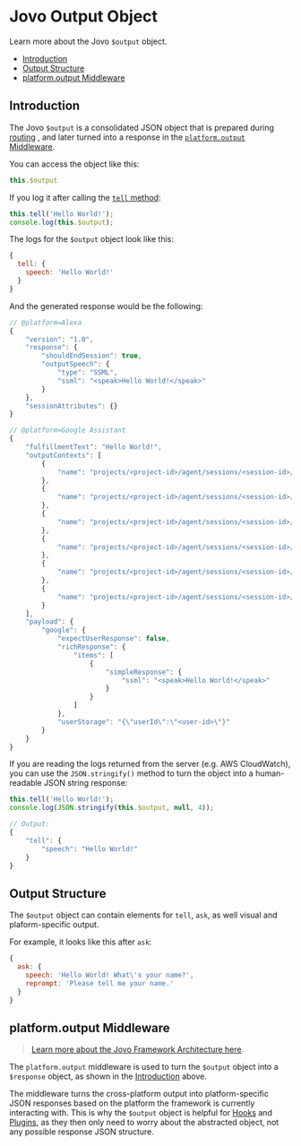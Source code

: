# Jovo Output Object

Learn more about the Jovo `$output` object.

* [Introduction](#introduction)
* [Output Structure](#output-structure)
* [platform.output Middleware](#platformoutput-middleware)


## Introduction

The Jovo `$output` is a consolidated JSON object that is prepared during [routing](../routing '../routing') , and later turned into a response in the [`platform.output` Middleware](#platformoutput-middleware).

You can access the object like this:

```js
this.$output
```

If you log it after calling the [`tell` method](./README.md#tell '../#tell'):

```js
this.tell('Hello World!');
console.log(this.$output);
```

The logs for the `$output` object look like this:

```js
{ 
  tell: { 
    speech: 'Hello World!' 
  } 
}
```

And the generated response would be the following:

```js
// @platform=Alexa
{
	"version": "1.0",
	"response": {
		"shouldEndSession": true,
		"outputSpeech": {
			"type": "SSML",
			"ssml": "<speak>Hello World!</speak>"
		}
	},
	"sessionAttributes": {}
}

// @platform=Google Assistant
{
	"fulfillmentText": "Hello World!",
	"outputContexts": [
		{
			"name": "projects/<project-id>/agent/sessions/<session-id>/contexts/google_assistant_welcome"
		},
		{
			"name": "projects/<project-id>/agent/sessions/<session-id>/contexts/actions_capability_screen_output"
		},
		{
			"name": "projects/<project-id>/agent/sessions/<session-id>/contexts/actions_capability_audio_output"
		},
		{
			"name": "projects/<project-id>/agent/sessions/<session-id>/contexts/google_assistant_input_type_keyboard"
		},
		{
			"name": "projects/<project-id>/agent/sessions/<session-id>/contexts/actions_capability_web_browser"
		},
		{
			"name": "projects/<project-id>/agent/sessions/<session-id>/contexts/actions_capability_media_response_audio"
		}
	],
	"payload": {
		"google": {
			"expectUserResponse": false,
			"richResponse": {
				"items": [
					{
						"simpleResponse": {
							"ssml": "<speak>Hello World!</speak>"
						}
					}
				]
			},
			"userStorage": "{\"userId\":\"<user-id>\"}"
		}
	}
}
```

If you are reading the logs returned from the server (e.g. AWS CloudWatch), you can use the `JSON.stringify()` method to turn the object into a human-readable JSON string response:

```js
this.tell('Hello World!');
console.log(JSON.stringify(this.$output, null, 4));

// Output:
{ 
    "tell": { 
        "speech": "Hello World!"
    } 
}
```


## Output Structure

The `$output` object can contain elements for `tell`, `ask`, as well visual and plaform-specific output.

For example, it looks like this after `ask`:

```js
{ 
  ask: { 
    speech: 'Hello World! What\'s your name?',
    reprompt: 'Please tell me your name.' 
  } 
}
```

## platform.output Middleware

> [Learn more about the Jovo Framework Architecture here](../../advanced-concepts/architecture.md '../architecture').

The `platform.output` middleware is used to turn the `$output` object into a `$response` object, as shown in the [Introduction](#introduction) above.

The middleware turns the cross-platform output into platform-specific JSON responses based on the platform the framework is currently interacting with. This is why the `$output` object is helpful for [Hooks](../../advanced-concepts/hooks.md '../hooks') and [Plugins](../../advanced-concepts/plugins.md '../plugins'), as they then only need to worry about the abstracted object, not any possible response JSON structure.


<!--[metadata]: {"description": "Learn more about the Jovo $output object.",
	            "route": "output/object"}-->

